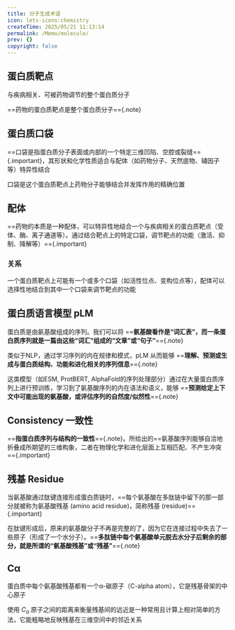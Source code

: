 ```yaml
---
title: 分子生成术语
icon: lets-icons:chemistry
createTime: 2025/05/21 11:13:14
permalink: /Memo/molecule/
prev: {}
copyright: false
---
```


## **蛋白质靶点**

与疾病相关、可被药物调节的整个蛋白质分子

==药物的蛋白质靶点是整个蛋白质分子=={.note}

## **蛋白质口袋**

==口袋是指蛋白质分子表面或内部的一个特定三维凹陷、空腔或裂缝=={.important}，其形状和化学性质适合与配体（如药物分子、天然底物、辅因子等）特异性结合

口袋是这个蛋白质靶点上药物分子能够结合并发挥作用的精确位置

## **配体**

==药物的本质是一种配体，可以特异性地结合一个与疾病相关的蛋白质靶点（受体、酶、离子通道等）。通过结合靶点上的特定口袋，调节靶点的功能（激活、抑制、降解等）=={.important}

### **关系**

一个蛋白质靶点上可能有一个或多个口袋（如活性位点、变构位点等），配体可以选择性地结合到其中一个口袋来调节靶点的功能

## **蛋白质语言模型 pLM**

蛋白质是由氨基酸组成的序列。我们可以将 ==**氨基酸看作是“词汇表”，而一条蛋白质序列就是一篇由这些“词汇”组成的“文章”或“句子”**=={.note}

类似于NLP，通过学习序列的内在规律和模式，pLM 从而能够 ==**理解、预测或生成与蛋白质结构、功能和进化相关的序列信息**=={.note}

这类模型（如ESM, ProtBERT, AlphaFold的序列处理部分）通过在大量蛋白质序列上进行预训练，学习到了氨基酸序列的内在语法和语义，能够 ==**预测给定上下文中可能出现的氨基酸，或评估序列的自然度/似然性**=={.note}

## **Consistency 一致性**

==**指蛋白质序列与结构的一致性**=={.note}。所给出的==氨基酸序列能够自洽地折叠成所期望的三维构象，二者在物理化学和进化层面上互相匹配、不产生冲突=={.important}

## **残基 Residue**

当氨基酸通过肽键连接形成蛋白质链时，==每个氨基酸在多肽链中留下的那一部分就被称为氨基酸残基 (amino acid residue)，简称残基 (residue)=={.important}

在肽键形成后，原来的氨基酸分子不再是完整的了，因为它在连接过程中失去了一些原子（形成了一个水分子）。==**多肽链中每个氨基酸单元脱去水分子后剩余的部分，就是所谓的“氨基酸残基”或“残基”**=={.note}

## **Cα**

蛋白质中每个氨基酸残基都有一个α-碳原子（C-alpha atom），它是残基骨架的中心原子

使用 $C_\alpha$ 原子之间的距离来衡量残基间的远近是一种常用且计算上相对简单的方法，它能粗略地反映残基在三维空间中的邻近关系